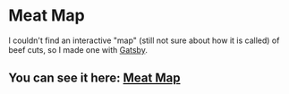 # Meat Map

I couldn't find an interactive "map" (still not sure about how it is called) of beef cuts, so I made one with [Gatsby](https://www.gatsbyjs.org).

## You can see it here: [Meat Map](https://vict.ml/meat-map)
